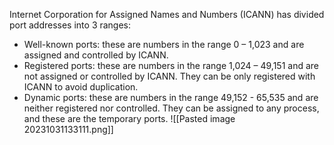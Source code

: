 Internet Corporation for Assigned Names and Numbers (ICANN) has divided port addresses into 3 ranges:
* Well-known ports: these are numbers in the range 0 – 1,023 and are assigned and controlled by ICANN.
* Registered ports: these are numbers in the range 1,024 – 49,151 and are not assigned or controlled by ICANN. They can be only registered with ICANN to avoid duplication.
* Dynamic ports: these are numbers in the range 49,152 - 65,535 and are neither registered nor controlled. They can be assigned to any process, and these are the temporary ports.
![[Pasted image 20231031133111.png]]
